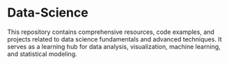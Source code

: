 # Data-Science
This repository contains comprehensive resources, code examples, and projects related to data science fundamentals and advanced techniques. It serves as a learning hub for data analysis, visualization, machine learning, and statistical modeling.
